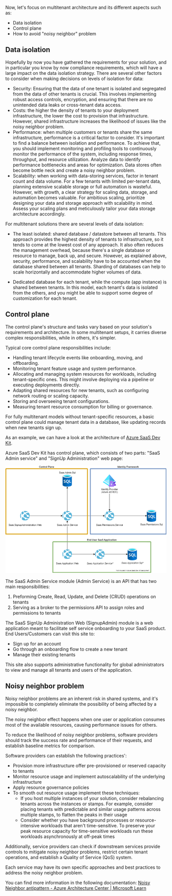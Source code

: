 Now, let's focus on multitenant architecture and its different aspects such as:
* Data isolation
* Control plane
* How to avoid "noisy neighbor" problem



## Data isolation
Hopefully by now you have gathered the requirements for your solution, and in particular you know by now compliance requirements, which will have a large impact on the data isolation strategy. There are several other factors to consider when making decisions on levels of isolation for data:

* Security: Ensuring that the data of one tenant is isolated and segregated from the data of other tenants is crucial. This involves implementing robust access controls, encryption, and ensuring that there are no unintended data leaks or cross-tenant data access.
* Costs: the higher the density of tenants to your deployment infrastructure, the lower the cost to provision that infrastructure. However, shared infrastructure increases the likelihood of issues like the noisy neighbor problem.
* Performance: when multiple customers or tenants share the same infrastructure, performance is a critical factor to consider. It's important to find a balance between isolation and performance. To achieve that, you should implement monitoring and profiling tools to continuously monitor the performance of the system, including response times, throughput, and resource utilization. Analyze data to identify performance bottlenecks and areas for optimization. Data stores often become bottle neck and create a noisy neighbor problem. 
* Scalability: when working with data-storing services, factor in tenant count and data volume. For a few tenants with limited per-tenant data, planning extensive scalable storage or full automation is wasteful. However, with growth, a clear strategy for scaling data, storage, and automation becomes valuable. For ambitious scaling, prioritize designing your data and storage approach with scalability in mind. Assess your scaling plans and meticulously tailor your data storage architecture accordingly.



For multitenant solutions there are several levels of data isolation:

* The least isolated: shared database / datastore between all tenants. This approach provides the highest density of tenants to infrastructure, so it tends to come at the lowest cost of any approach. It also often reduces the management overhead, because there's a single database or resource to manage, back up, and secure. However, as explained above, security, performance, and scalability have to be accounted when the database shared between all tenants. Sharding of databases can help to scale horizontally and accommodate higher volumes of data. 

* Dedicated database for each tenant, while the compute (app instance) is shared between tenants. In this model, each tenant's data is isolated from the others, and you might be able to support some degree of customization for each tenant.

  

## Control plane
The control plane's structure and tasks vary based on your solution's requirements and architecture. In some multitenant setups, it carries diverse complex responsibilities, while in others, it's simpler.

Typical core control plane responsibilities include:

- Handling tenant lifecycle events like onboarding, moving, and offboarding.
- Monitoring tenant feature usage and system performance.
- Allocating and managing system resources for workloads, including tenant-specific ones. This might involve deploying via a pipeline or executing deployments directly.
- Adapting shared resources for new tenants, such as configuring network routing or scaling capacity.
- Storing and overseeing tenant configurations.
- Measuring tenant resource consumption for billing or governance.

For fully multitenant models without tenant-specific resources, a basic control plane could manage tenant data in a database, like updating records when new tenants sign up.

As an example, we can have a look at the architecture of [Azure SaaS Dev Kit](https://azure.microsoft.com/resources/development-kit/saas/). 

Azure SaaS Dev Kit has control plane, which consists of two parts: "SaaS Admin service" and "SignUp Administration" web page:

![Diagram illustrates architecture of Azure SaaS Development Kit, and two parts of control plane.](../media/asdk-architecture.png)

The SaaS Admin Service module (Admin Service) is an API that has two main responsibilities:

1. Preforming Create, Read, Update, and Delete (CRUD) operations on tenants
2. Serving as a broker to the permissions API to assign roles and permissions to tenants

The SaaS SignUp Administration Web (SignupAdmin) module is a web application meant to facilitate self service onboarding to your SaaS product. End Users/Customers can visit this site to:

- Sign up for an account
- Go through an onboarding flow to create a new tenant
- Manage their existing tenants

This site also supports administrative functionality for global administrators to view and manage all tenants and users of the application.



## Noisy neighbor problem

Noisy neighbor problems are an inherent risk in shared systems, and it's impossible to completely eliminate the possibility of being affected by a noisy neighbor.

The noisy neighbor effect happens when one user or application consumes most of the available resources, causing performance issues for others.

To reduce the likelihood of noisy neighbor problems, software providers should track the success rate and performance of their requests, and establish baseline metrics for comparison. 

Software providers can establish the following practices':

* Provision more infrastructure offer pre-provisioned or reserved capacity to tenants
* Monitor resource usage and implement autoscalability of the underlying infrastructure 
* Apply resource governance policies
* To smooth out resource usage implement these techniques:
  * If you host multiple instances of your solution, consider rebalancing tenants across the instances or stamps. For example, consider placing tenants with predictable and similar usage patterns across multiple stamps, to flatten the peaks in their usage
  * Consider whether you have background processes or resource-intensive workloads that aren't time-sensitive. To preserve your peak resource capacity for time-sensitive workloads run these workloads asynchronously at off-peak times

Additionally, service providers can check if downstream services provide controls to mitigate noisy neighbor problems, restrict certain tenant operations, and establish a Quality of Service (QoS) system.

Each service may have its own specific approaches and best practices to address the noisy neighbor problem.

You can find more information in the following documentation: [Noisy Neighbor antipattern - Azure Architecture Center | Microsoft Learn](https://learn.microsoft.com/azure/architecture/antipatterns/noisy-neighbor/noisy-neighbor)

